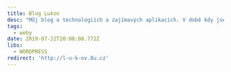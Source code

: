 ```yaml
---
title: Blog Lukov
desc: "Můj blog o technologiích a zajímavých aplikacích. V době kdy jsem tvořil tento web jsem ještě neznal HTML a nenapsal jsem ani řádku kódu, pluginy řešili všechno \U0001F604."
tags:
  - weby
date: 2019-07-22T20:08:08.772Z
libs:
  - WORDPRESS
redirect: 'http://l-u-k-ov.8u.cz'
---
```

 
